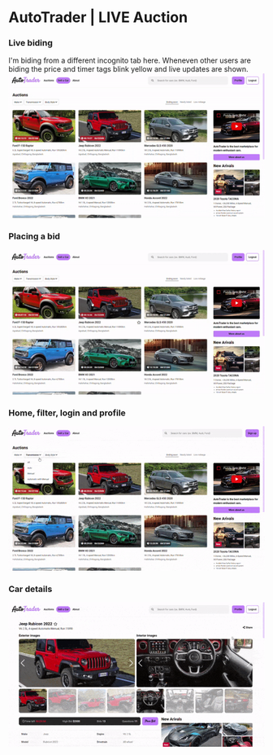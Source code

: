 # AutoTrader | LIVE Auction 
### Live biding 
I'm biding from a different incognito tab here. Wheneven other users are biding the price and timer tags blink yellow and live updates are shown.
![](previews/live.gif)

### Placing a bid
![](previews/biding.gif)

### Home, filter, login and profile
![](previews/filter_home_login.gif)

### Car details
![](previews/car.gif)